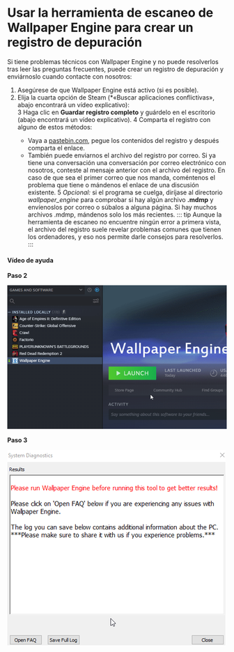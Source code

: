 # Usar la herramienta de escaneo de Wallpaper Engine para crear un registro de depuración

Si tiene problemas técnicos con Wallpaper Engine y no puede resolverlos tras leer las preguntas frecuentes, puede crear un registro de depuración y enviárnoslo cuando contacte con nosotros:

1. Asegúrese de que Wallpaper Engine está activo (si es posible).
2. Elija la cuarta opción de Steam (*«Buscar aplicaciones conflictivas», abajo encontrará un vídeo explicativo):</li>
3 Haga clic en **Guardar registro completo** y guárdelo en el escritorio (abajo encontrará un vídeo explicativo).
4 Comparta el registro con alguno de estos métodos:
    * Vaya a [pastebin.com](https://pastebin.com/), pegue los contenidos del registro y después comparta el enlace.
    * También puede enviarnos el archivo del registro por correo. Si ya tiene una conversación una conversación por correo electrónico con nosotros, conteste al mensaje anterior con el archivo del registro. En caso de que sea el primer correo que nos manda, coméntenos el problema que tiene o mándenos el enlace de una discusión existente.
5 *Opcional:* si el programa se cuelga, diríjase al directorio *wallpaper_engine* para comprobar si hay algún archivo **.mdmp** y envíenoslos por correo o súbalos a alguna página. Si hay muchos archivos .mdmp, mándenos solo los más recientes. ::: tip Aunque la herramienta de escaneo no encuentre ningún error a primera vista, el archivo del registro suele revelar problemas comunes que tienen los ordenadores, y eso nos permite darle consejos para resolverlos. :::</ol>

#### Vídeo de ayuda

**Paso 2**

![Scan Tool Launch Option](./scantoollaunch.gif)

**Paso 3**

![Scan Tool Save Log](./scantoolsave.gif)